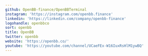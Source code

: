 ```yaml
---
github: OpenBB-finance/OpenBBTerminal
instagram: 'https://instagram.com/openbb.finance'
linkedin: 'https://linkedin.com/company/openbb-finance'
logohandle: openbbco
sort: openbb
title: OpenBB
twitter: openbb
website: 'https://openbb.co/'
youtube: 'https://youtube.com/channel/UCaeFEx-W16IuxRsHlM1ywBQ'
---
```

